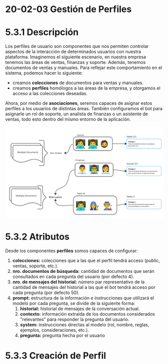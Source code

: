 # 20-02-03 Gestión de Perfiles
# 5.3.1 Descripción
Los perfiles de usuario son componentes que nos permiten controlar aspectos de la interacción de determinados usuarios con nuestra plataforma. Imaginemos el siguiente escenario, en nuestra empresa tenemos las áreas de ventas, finanzas y soporte. Además, tenemos documentos de ventas y manuales.
Para reflejar este comportamiento en el sistema, podemos hacer lo siguiente:
- creamos **colecciones** de documentos para ventas y manuales.
- creamos **perfiles** homólogos a las áreas de la empresa, y otorgamos el acceso a las colecciones deseadas.

Ahora, por medio de **asociaciones**, seremos capaces de asignar estos perfiles a los usuarios de distintas áreas. También configuramos el bot para asignarle un rol de soporte, un analista de finanzas o un asistente de ventas, todo esto dentro del mismo entorno de la aplicación.

<p align="center">
  <img src="https://github.com/MOX-ANALYTICA/chatbot-go-docs/blob/main/assets/20-02-03_1.png" />
</p>

# 5.3.2 Atributos
Desde los componentes **perfiles** somos capaces de configurar:
1. **colecciones:** colecciones que a las que el perfil tendrá acceso (public, ventas, soporte, etc.).
2. **nro. documentos de búsqueda:** cantidad de documentos que serán consultados en cada pregunta del usuario (por defecto 4).
3. **nro. de mensajes del historial:** número par representativo de la cantidad de mensajes del historial a las que el bot tendrá acceso por cada pregunta (por defecto 50).
4. **prompt:** estructura de la información e instrucciones que utilizará el modelo por cada pregunta, se divide de la siguiente forma:
    1. **historial:** historial de mensajes de la conversación actual.
    2. **contexto:** información extraída de los documentos considerados "relevantes" para responder la pregunta del usuario.
    3. **system:** instrucciones directas al modelo (rol, nombre, reglas, ejemplos, consideraciones, etc.).
    4. **pregunta:** pregunta hecha por el usuario

# 5.3.3 Creación de Perfil